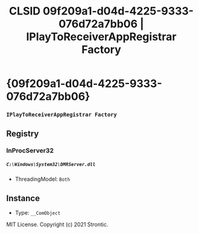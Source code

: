 ﻿---
title: "CLSID 09f209a1-d04d-4225-9333-076d72a7bb06 | IPlayToReceiverAppRegistrar Factory"
excerpt: What is COM-Object CLSID 09f209a1-d04d-4225-9333-076d72a7bb06?
---

# {09f209a1-d04d-4225-9333-076d72a7bb06}

### `IPlayToReceiverAppRegistrar Factory`

## Registry


### InProcServer32

##### `C:\Windows\System32\DMRServer.dll`
* ThreadingModel: `Both`

## Instance

* Type: `__ComObject`

MIT License. Copyright (c) 2021 Strontic.


